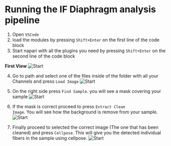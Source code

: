# Running the IF Diaphragm analysis pipeline

1. Open <code>VSCode</code>
2. load the modules by pressing <code>Shift+Enter</code> on the first line of the code block
3. Start napari with all the plugins you need by pressing <code>Shift+Enter</code> on the second line of the code block

**First View**
<a> <img alt="Start" src="_media/_pipelines/diaphragm_pipeline/main.png"/> </a>

4. Go to path and select one of the files inside of the folder with all your Channels and press <code>Load Image</code>
<a> <img alt="Start" src="_media/_pipelines/diaphragm_pipeline/img_loaded.png"/> </a>

5. On the right side press <code>Find Sample</code>. you will see a mask covering your sample
<a> <img alt="Start" src="_media/_pipelines/diaphragm_pipeline/find_sample.png"/> </a>

6. If the mask is correct proceed to press <code>Extract Clean Image</code>. You will see how the background is remove from your sample.
<a> <img alt="Start" src="_media/_pipelines/diaphragm_pipeline/sample_extracted.png"/> </a>

7. Finally proceed to selected the correct image (The one that has been cleaned) and press <code>Cellpose</code>. This will give you the detected individual fibers in the sample using cellpose.
<a> <img alt="Start" src="_media/_pipelines/diaphragm_pipeline/find_fibers.png"/> </a>
 